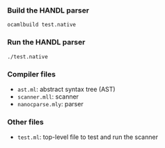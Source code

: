 ### Build the HANDL parser

```
ocamlbuild test.native
```

### Run the HANDL parser
```
./test.native
```

### Compiler files
-  `ast.ml`: abstract syntax tree (AST)
-  `scanner.mll`: scanner
-  `nanocparse.mly`: parser

### Other files

- `test.ml`: top-level file to test and run the scanner
